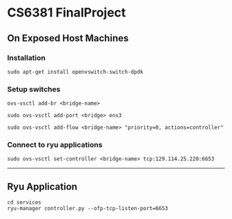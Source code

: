 # CS6381 FinalProject

## On Exposed Host Machines

### Installation
```sh=
sudo apt-get install openvswitch-switch-dpdk
```

### Setup switches
```sh=
ovs-vsctl add-br <bridge-name>
```

```sh=
sudo ovs-vsctl add-port <bridge> ens3
```

```sh=
sudo ovs-vsctl add-flow <bridge-name> "priority=0, actions=controller"
```

### Connect to ryu applications
```sh=
sudo ovs-vsctl set-controller <bridge-name> tcp:129.114.25.220:6653
```

---

## Ryu Application
```
cd services
ryu-manager controller.py --ofp-tcp-listen-port=6653
```
